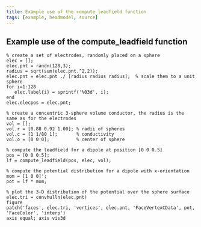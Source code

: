 ```yaml
---
title: Example use of the compute_leadfield function
tags: [example, headmodel, source]
---
```


## Example use of the compute_leadfield function

	% create a set of electrodes, randomly placed on a sphere
	elec = [];
	elec.pnt = randn(128,3);
	radius = sqrt(sum(elec.pnt.^2,2));
	elec.pnt = elec.pnt ./ [radius radius radius];  % scale them to a unit sphere
	for i=1:128
	   elec.label{i} = sprintf('%03d', i);
	end
	elec.elecpos = elec.pnt;

	% create a concentric 3-sphere volume conductor, the radius is the same as for the electrodes
	vol = [];
	vol.r = [0.88 0.92 1.00]; % radii of spheres
	vol.c = [1 1/80 1];       % conductivity
	vol.o = [0 0 0];          % center of sphere

	% compute the leadfield for a dipole at position [0 0 0.5]
	pos = [0 0 0.5];
	lf = compute_leadfield(pos, elec, vol);

	% compute the potential distribution for a dipole with x-orientation
	mom = [1 0 0]';
	pot = lf * mom;

	% plot the 3-D distribution of the potential over the sphere surface
	elec.tri = convhulln(elec.pnt)
	figure
	patch('faces', elec.tri, 'vertices', elec.pnt, 'FaceVertexCData', pot, 'FaceColor', 'interp')
	axis equal; axis vis3d

